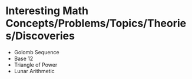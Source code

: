 # Interesting Math Concepts/Problems/Topics/Theories/Discoveries

- Golomb Sequence
- Base 12
- Triangle of Power
- Lunar Arithmetic

